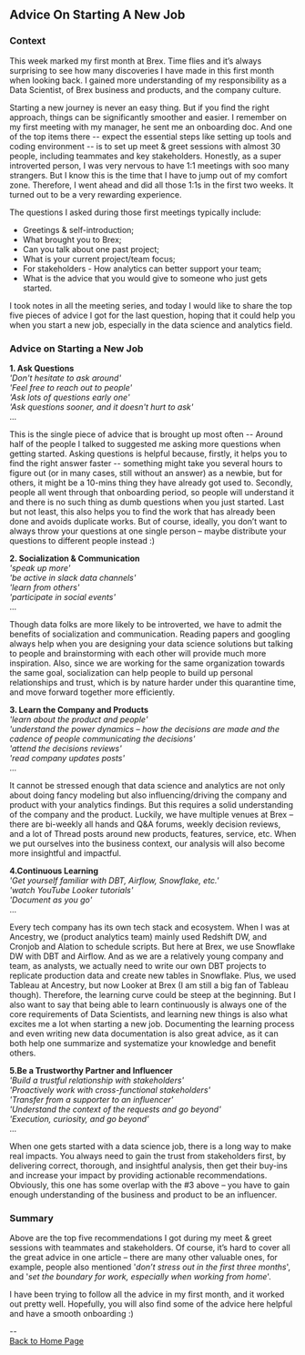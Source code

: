 ## Advice On Starting A New Job

### Context  

This week marked my first month at Brex. Time flies and it’s always surprising to see how many discoveries I have made in this first month when looking back. I gained more understanding of my responsibility as a Data Scientist, of Brex business and products, and the company culture.
  
Starting a new journey is never an easy thing. But if you find the right approach, things can be significantly smoother and easier. I remember on my first meeting with my manager, he sent me an onboarding doc. And one of the top items there -- expect the essential steps like setting up tools and coding environment -- is to set up meet & greet sessions with almost 30 people, including teammates and key stakeholders. Honestly, as a super introverted person, I was very nervous to have 1:1 meetings with soo many strangers. But I know this is the time that I have to jump out of my comfort zone. Therefore, I went ahead and did all those 1:1s in the first two weeks. It turned out to be a very rewarding experience.
  
The questions I asked during those first meetings typically include:  
* Greetings & self-introduction;  
* What brought you to Brex;  
* Can you talk about one past project;  
* What is your current project/team focus;  
* For stakeholders - How analytics can better support your team;  
* What is the advice that you would give to someone who just gets started.  
  
I took notes in all the meeting series, and today I would like to share the top five pieces of advice I got for the last question, hoping that it could help you when you start a new job, especially in the data science and analytics field.
  
### Advice on Starting a New Job  
  
**1. Ask Questions**  
*'Don't hesitate to ask around'*  
*'Feel free to reach out to people'*  
*'Ask lots of questions early one'*  
*'Ask questions sooner, and it doesn't hurt to ask'*  
...  
  
This is the single piece of advice that is brought up most often -- Around half of the people I talked to suggested me asking more questions when getting started. Asking questions is helpful because, firstly, it helps you to find the right answer faster -- something might take you several hours to figure out (or in many cases, still without an answer) as a newbie, but for others, it might be a 10-mins thing they have already got used to. Secondly, people all went through that onboarding period, so people will understand it and there is no such thing as dumb questions when you just started. Last but not least, this also helps you to find the work that has already been done and avoids duplicate works. But of course, ideally, you don’t want to always throw your questions at one single person – maybe distribute your questions to different people instead :) 
  
**2. Socialization & Communication**  
*'speak up more'*  
*'be active in slack data channels'*  
*'learn from others'*  
*'participate in social events'*  
...  
  
Though data folks are more likely to be introverted, we have to admit the benefits of socialization and communication. Reading papers and googling always help when you are designing your data science solutions but talking to people and brainstorming with each other will provide much more inspiration. Also, since we are working for the same organization towards the same goal, socialization can help people to build up personal relationships and trust, which is by nature harder under this quarantine time, and move forward together more efficiently.  
  
**3. Learn the Company and Products**  
*'learn about the product and people'*  
*'understand the power dynamics – how the decisions are made and the cadence of people communicating the decisions'*  
*'attend the decisions reviews'*  
*'read company updates posts'*  
...  
  
It cannot be stressed enough that data science and analytics are not only about doing fancy modeling but also influencing/driving the company and product with your analytics findings. But this requires a solid understanding of the company and the product. Luckily, we have multiple venues at Brex – there are bi-weekly all hands and Q&A forums, weekly decision reviews, and a lot of Thread posts around new products, features, service, etc. When we put ourselves into the business context, our analysis will also become more insightful and impactful.
  
**4.Continuous Learning**  
*'Get yourself familiar with DBT, Airflow, Snowflake, etc.'*  
*'watch YouTube Looker tutorials'*  
*'Document as you go'*  
...  
  
Every tech company has its own tech stack and ecosystem. When I was at Ancestry, we (product analytics team) mainly used Redshift DW, and Cronjob and Alation to schedule scripts. But here at Brex, we use Snowflake DW with DBT and Airflow. And as we are a relatively young company and team, as analysts, we actually need to write our own DBT projects to replicate production data and create new tables in Snowflake. Plus, we used Tableau at Ancestry, but now Looker at Brex (I am still a big fan of Tableau though). Therefore, the learning curve could be steep at the beginning. But I also want to say that being able to learn continuously is always one of the core requirements of Data Scientists, and learning new things is also what excites me a lot when starting a new job. Documenting the learning process and even writing new data documentation is also great advice, as it can both help one summarize and systematize your knowledge and benefit others.
  
**5.Be a Trustworthy Partner and Influencer**  
*'Build a trustful relationship with stakeholders'*  
*'Proactively work with cross-functional stakeholders'*  
*'Transfer from a supporter to an influencer'*  
*'Understand the context of the requests and go beyond'*  
*'Execution, curiosity, and go beyond'*  
...  

When one gets started with a data science job, there is a long way to make real impacts. You always need to gain the trust from stakeholders first, by delivering correct, thorough, and insightful analysis, then get their buy-ins and increase your impact by providing actionable recommendations. Obviously, this one has some overlap with the #3 above – you have to gain enough understanding of the business and product to be an influencer.
  
  
### Summary  
Above are the top five recommendations I got during my meet & greet sessions with teammates and stakeholders. Of course, it’s hard to cover all the great advice in one article – there are many other valuable ones, for example, people also mentioned '*don’t stress out in the first three months*', and '*set the boundary for work, especially when working from home*'.
  
I have been trying to follow all the advice in my first month, and it worked out pretty well. Hopefully, you will also find some of the advice here helpful and have a smooth onboarding :)
  

--  
<a href="https://yudong-94.github.io/personal-website/" title="Back to Home Page">Back to Home Page</a>
